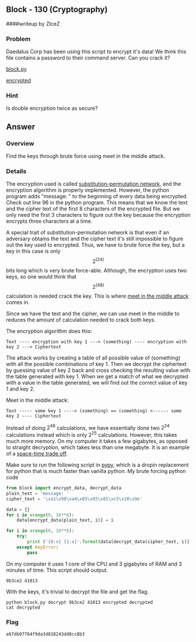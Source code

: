 ## Block - 130 (Cryptography) ##
####writeup by ZIceZ

### Problem ###

Daedalus Corp has been using this script to encrypt it's data! We think this
file contains a password to their command server. Can you crack it?

[block.py](https://picoctf.com/api/autogen/serve/block.py?static=true&pid=e1e4c8c9ccd9fc39c391da4bcd093fb2)

[encrypted](https://picoctf.com/api/autogen/serve/encrypted?static=false&pid=e1e4c8c9ccd9fc39c391da4bcd093fb2)

### Hint ###

Is double encryption twice as secure?

## Answer ##

### Overview ###

Find the keys through brute force using meet in the middle attack.

### Details ###

The encryption used is called
[substitution-permutation network](http://en.wikipedia.org/wiki/Substitution-permutation_network),
and the encryption algorithm is properly implemented. However, the python
program adds "message: " to the beginning of every data being encrypted. Check
out line 96 in the python program. This means that we know the text and the
cipher text of the first 8 characters of the encrypted file. But we only need
the first 3 characters to figure out the key because the encryption encrypts
three characters at a time.

A special trait of substitution-permutation network is that even if an
adversary obtains the text and the cipher text it's still impossible to figure
out the key used to encrypted. Thus, we have to brute force the key, but a key
in this case is only $$ 2^(24) $$ 
bits long which is very brute force-able. Although,
the encryption uses two keys, so one would think that $$ 2^(48) $$ calculation is
needed crack the key. This is where
[meet in the middle attack](http://en.wikipedia.org/wiki/Meet-in-the-middle_attack)
comes in.

Since we have the text and the cipher, we can use meet in the middle to reduces
the amount of calculation needed to crack both keys.

The encryption algorithm does this:

    Text ---- encryption with key 1 ---> (something) ---- encryption with key 2 ---> Ciphertext

The attack works by creating a table of all possible value of (something) with
all the possible combinations of key 1. Then we decrypt the ciphertext by
guessing value of key 2 back and cross checking the resulting value with the
table generated with key 1. When we get a match of what we decrypted with a
value in the table generated, we will find out the correct value of key 1 and
key 2.

Meet in the middle attack:

    Text ----- some key 1 ----> (something) == (something) <------ some key 2 ---- Ciphertext

Instead of doing $2^48$ calculations, we have essentially done two $2^24$
calculations instead which is only $2^25$ calculations. However, this takes
much more memory. On my computer it takes a few gigabytes, as opposed
to straight decryption, which takes less than one megabyte. It is an example of
a [space-time trade off](http://en.wikipedia.org/wiki/Space%E2%80%93time_tradeoff).

Make sure to run the following script in [pypy](http://pypy.org/download.html),
which is a dropin replacement for python that is much faster than vanilla
python. My brute forcing python code

```python
from block import encrypt_data, decrypt_data
plain_text = 'message: '
cipher_text = '\xa1\x98\xa4\x03\x85\x81\xc5\x10\x9e'

data = {}
for i in xrange(0, 16**6):
    data[encrypt_data(plain_text, i)] = i

for i in xrange(0, 16**6):
    try:
        print ('{0:x} {1:x}'.format(data[decrypt_data(cipher_text, i)], i))
    except KeyError:
        pass
```

On my computer it uses 1 core of the CPU and 3 gigabytes of RAM and 3 minutes
of time. This script should output.

    9b3ce2 41013

With the keys, it's trivial to decrypt the file and get the flag.

    python block.py decrypt 9b3ce2 41013 encrypted decrypted
	cat decrypted

### Flag ###

    e67db97764f9da3d818243dd8cc8b3
